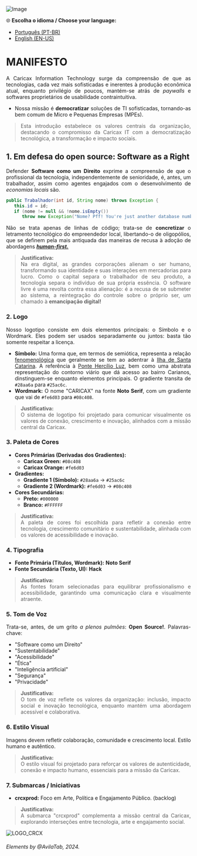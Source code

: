 <div style="text-align: justify;">

![Image](https://github.com/user-attachments/assets/bd0e0f84-50be-411f-ad44-e9a04f5524a8)

🌐 **Escolha o idioma / Choose your language:**  
- [Português (PT-BR)](#caricax)  
- [English (EN-US)](#caricax-en)  

# MANIFESTO  

A Caricax Information Technology surge da compreensão de que as tecnologias, cada vez mais sofisticadas e inerentes à produção econômica atual, enquanto privilégio de poucos, mantém-se atrás de *paywalls* e softwares proprietários de usabilidade contraintuitiva.

* Nossa missão é **democratizar** soluções de TI sofisticadas, tornando-as bem comum de Micro e Pequenas Empresas (MPEs). 
> Esta introdução estabelece os valores centrais da organização, destacando o compromisso da Caricax IT com a democratização tecnológica, a transformação e impacto sociais. 

## 1. Em defesa do open source: Software as a Right

Defender **Software como um Direito** exprime a compreensão de que o profissional da tecnologia, independentemente de senioridade, é, antes, um trabalhador, assim como agentes engajados com o desenvolvimento de *economias locais* são.

``` java
public Trabalhador(int id, String nome) throws Exception {
   this.id = id;
   if (nome != null && !nome.isEmpty()) 
      throw new Exception("Nome? Pff! You're just another database numbered key!");   
```

Não se trata apenas de linhas de código; trata-se de **concretizar** o letramento tecnológico do empreendedor local, libertando-o de oligopólios, que se definem pela mais antiquada das maneiras de recusa à adoção de abordagens  [_**human-first.**_](https://letmegooglethat.com/?q=human+first)
> **Justificativa:**  
>Na era digital, as grandes corporações alienam o ser humano, transformando sua identidade e suas interações em mercadorias para lucro. Como o capital separa o trabalhador de seu produto, a tecnologia separa o indivíduo de sua própria essência. O software livre é uma revolta contra essa alienação: é a recusa de se submeter ao sistema, a reintegração do controle sobre o próprio ser, um chamado à **emancipação digital!**


### 2. Logo

Nosso logotipo consiste em dois elementos principais: o Símbolo e o Wordmark. Eles podem ser usados separadamente ou juntos: basta tão somente respeitar a licença.

- **Símbolo:** Uma forma que, em termos de semiótica, representa a relação [fenomenológica](https://pt.wikipedia.org/wiki/Fenomenologia) que geralmente se tem ao adentrar à  [Ilha de Santa Catarina](https://pt.wikipedia.org/wiki/Ilha_de_Santa_Catarina). A referência à [Ponte Hercílio Luz](https://pt.wikipedia.org/wiki/Ponte_Herc%C3%ADlio_Luz), bem como uma abstrata representação do contorno viário que dá acesso ao bairro Carianos, dinstinguem-se enquanto elementos principais. O gradiente transita de `#28aa6a` para `#25ac6c`.
- **Wordmark:** O nome "CARICAX" na fonte **Noto Serif**, com um gradiente que vai de `#fe6d03` para `#08c408`.

> **Justificativa:**  
> O sistema de logotipo foi projetado para comunicar visualmente os valores de conexão, crescimento e inovação, alinhados com a missão central da Caricax.

### 3. Paleta de Cores

- **Cores Primárias (Derivadas dos Gradientes):**
  - **Caricax Green:** `#08c408`
  - **Caricax Orange:** `#fe6d03`
- **Gradientes:**
  - **Gradiente 1 (Símbolo):** `#28aa6a` → `#25ac6c`
  - **Gradiente 2 (Wordmark):** `#fe6d03` → `#08c408`
- **Cores Secundárias:**
  - **Preto:** `#000000`
  - **Branco:** `#FFFFFF`

> **Justificativa:**  
> A paleta de cores foi escolhida para refletir a conexão entre tecnologia, crescimento comunitário e sustentabilidade, alinhada com os valores de acessibilidade e inovação.

### 4. Tipografia

- **Fonte Primária (Títulos, Wordmark):** **Noto Serif**
- **Fonte Secundária (Texto, UI):** **Hack**

> **Justificativa:**  
> As fontes foram selecionadas para equilibrar profissionalismo e acessibilidade, garantindo uma comunicação clara e visualmente atraente.

### 5. Tom de Voz

Trata-se, antes, de um grito *a plenos pulmões*:  **Open Source!**. Palavras-chave:
- "Software como um Direito"
- "Sustentabilidade"
- "Acessibilidade"
- "Ética"
- "Inteligência artificial"
- "Segurança"
- "Privacidade"

> **Justificativa:**  
> O tom de voz reflete os valores da organização: inclusão, impacto social e inovação tecnológica, enquanto mantém uma abordagem acessível e colaborativa.

### 6. Estilo Visual

Imagens devem refletir colaboração, comunidade e crescimento local. Estilo humano e autêntico.

> **Justificativa:**  
> O estilo visual foi projetado para reforçar os valores de autenticidade, conexão e impacto humano, essenciais para a missão da Caricax.

### 7. Submarcas / Iniciativas

- **crcxprod:** Foco em Arte, Política e Engajamento Público. (backlog)

> **Justificativa:**  
> A submarca "crcxprod" complementa a missão central da Caricax, explorando interseções entre tecnologia, arte e engajamento social.


![LOGO_CRCX](https://github.com/user-attachments/assets/a696d4e9-b4c7-4e4e-b798-f9e1258cf7a6)
</div>

###### Elements by @AvilaTab, 2024.
